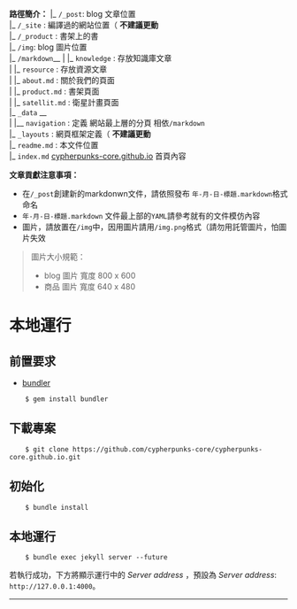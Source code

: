 **路徑簡介：**
    |_ `/_post`: blog 文章位置    
    |_ `/_site` : 編譯過的網站位置（ **不建議更動**    
    |_ `/_product` : 書架上的書     
    |_ `/img`: blog 圖片位置    
    |_ `/markdown`__
    |               |_ `knowledge` : 存放知識庫文章    
    |			    |_ `resource` : 存放資源文章    
    |			    |_ `about.md` : 關於我們的頁面   
    |			    |_ `product.md` : 書架頁面    
    |			    |_ `satellit.md` : 衛星計畫頁面		   
    |_ `_data` __    
    |           |__ `navigation` : 定義 網站最上層的分頁 相依`/markdown`    
    |_ `_layouts` : 網頁框架定義（ **不建議更動**    
    |_ `readme.md` : 本文件位置    
    |_ `index.md` [cypherpunks-core.github.io](https://cypherpunks-core.github.io) 首頁內容     

**文章貢獻注意事項：**
* 在`/_post`創建新的markdonwn文件，請依照發布 `年-月-日-標題.markdown`格式命名
* `年-月-日-標題.markdown` 文件最上部的`YAML`請參考就有的文件模仿內容
* 圖片，請放置在`/img`中，因用圖片請用`/img.png`格式（請勿用託管圖片，怕圖片失效

> 圖片大小規範：
> * blog 圖片 寬度 800 x 600
> * 商品  圖片 寬度 640 x 480


# 本地運行
## 前置要求
- [bundler](https://bundler.io/#getting-started)
```
    $ gem install bundler
```

## 下載專案
```
    $ git clone https://github.com/cypherpunks-core/cypherpunks-core.github.io.git
```

## 初始化
```
    $ bundle install
```

## 本地運行
```
    $ bundle exec jekyll server --future
```
若執行成功，下方將顯示運行中的 _Server address_ ，預設為 _Server address_: `http://127.0.0.1:4000`。


---


